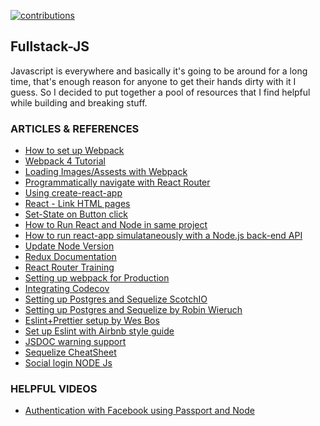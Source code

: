 
[![contributions](https://img.shields.io/badge/Contributions-Welcome-brightgreen.svg)](https://shields.io)

## Fullstack-JS
Javascript is everywhere and basically it's going to be around for a long time, that's enough reason for anyone to get their hands dirty with it I guess. 
So I decided to put together a pool of resources that I find helpful while building and breaking stuff.

### ARTICLES & REFERENCES
* [How to set up Webpack](https://scotch.io/tutorials/setting-up-webpack-for-any-project)
* [Webpack 4 Tutorial](https://www.valentinog.com/blog/webpack-tutorial/#webpack_4_as_a_zero_configuration_module_bundler)
* [Loading Images/Assests with Webpack](https://webpack.js.org/guides/asset-management/#loading-images)
* [Programmatically navigate with React Router](https://tylermcginnis.com/react-router-programmatically-navigate/)
* [Using create-react-app](https://www.codecademy.com/articles/how-to-create-a-react-app)
* [React <Link> - Link HTML pages](https://knowbody.github.io/react-router-docs/api/Link.html)
* [Set-State on Button click](https://stackoverflow.com/questions/38038521/reactjs-onclick-setstate-to-different-element)
* [How to Run React and Node in same project](https://hackernoon.com/full-stack-web-application-using-react-node-js-express-and-webpack-97dbd5b9d708)
* [How to run react-app simulataneously  with a Node.js back-end API](https://medium.freecodecamp.org/how-to-make-create-react-app-work-with-a-node-backend-api-7c5c48acb1b0)
* [Update Node Version](https://medium.com/stackfame/how-to-update-node-js-to-latest-version-linux-ubuntu-osx-windows-others-105749e90040)
* [Redux Documentation](redux.js.org)
* [React Router Training](https://reacttraining.com/react-router/core/guides/philosophy)
* [Setting up webpack for Production](https://areknawo.com/how-to-setup-webpack-config/)
* [Integrating Codecov](https://github.com/istanbuljs/nyc/blob/master/docs/setup-codecov.md)
* [Setting up Postgres and Sequelize ScotchIO](https://scotch.io/tutorials/getting-started-with-node-express-and-postgres-using-sequelize)
* [Setting up Postgres and Sequelize by Robin Wieruch](https://www.robinwieruch.de/postgres-express-setup-tutorial/)
* [Eslint+Prettier setup by Wes Bos](https://www.youtube.com/watch?v=lHAeK8t94as)
* [Set up Eslint with Airbnb style guide](https://travishorn.com/setting-up-eslint-on-vs-code-with-javascript-standard-style-aa3ab75bcc1c)
* [JSDOC warning support](https://github.com/gajus/eslint-plugin-jsdoc)
* [Sequelize CheatSheet](https://gist.github.com/vapurrmaid/a111bf3fc0224751cb2f76532aac2465)
* [Social login NODE Js](https://mherman.org/blog/social-authentication-in-node-dot-js-with-passport/)
 
 ### HELPFUL VIDEOS
* [Authentication with Facebook using Passport and Node](https://www.youtube.com/watch?v=OMcWgmkMpEE)
